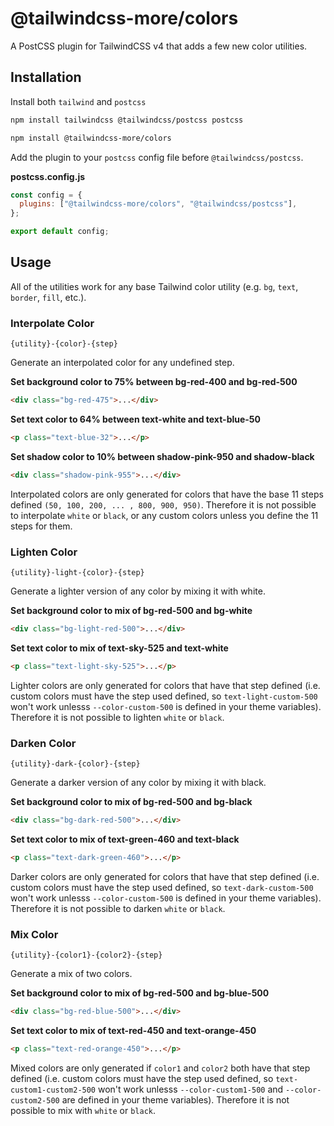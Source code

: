 # @tailwindcss-more/colors

A PostCSS plugin for TailwindCSS v4 that adds a few new color utilities.

## Installation

Install both `tailwind` and `postcss`

```sh
npm install tailwindcss @tailwindcss/postcss postcss
```

```sh
npm install @tailwindcss-more/colors
```

Add the plugin to your `postcss` config file before `@tailwindcss/postcss`.

**postcss.config.js**

```js
const config = {
  plugins: ["@tailwindcss-more/colors", "@tailwindcss/postcss"],
};

export default config;
```

## Usage

All of the utilities work for any base Tailwind color utility (e.g. `bg`, `text`, `border`, `fill`, etc.).

### Interpolate Color

`{utility}-{color}-{step}`

Generate an interpolated color for any undefined step.

**Set background color to 75% between bg-red-400 and bg-red-500**

```html
<div class="bg-red-475">...</div>
```

**Set text color to 64% between text-white and text-blue-50**

```html
<p class="text-blue-32">...</p>
```

**Set shadow color to 10% between shadow-pink-950 and shadow-black**

```html
<div class="shadow-pink-955">...</div>
```

Interpolated colors are only generated for colors that have the base 11 steps defined `(50, 100, 200, ... , 800, 900, 950)`. Therefore it is not possible to interpolate `white` or `black`, or any custom colors unless you define the 11 steps for them.

### Lighten Color

`{utility}-light-{color}-{step}`

Generate a lighter version of any color by mixing it with white.

**Set background color to mix of bg-red-500 and bg-white**

```html
<div class="bg-light-red-500">...</div>
```

**Set text color to mix of text-sky-525 and text-white**

```html
<p class="text-light-sky-525">...</p>
```

Lighter colors are only generated for colors that have that step defined (i.e. custom colors must have the step used defined, so `text-light-custom-500` won't work unlesss `--color-custom-500` is defined in your theme variables). Therefore it is not possible to lighten `white` or `black`.

### Darken Color

`{utility}-dark-{color}-{step}`

Generate a darker version of any color by mixing it with black.

**Set background color to mix of bg-red-500 and bg-black**

```html
<div class="bg-dark-red-500">...</div>
```

**Set text color to mix of text-green-460 and text-black**

```html
<p class="text-dark-green-460">...</p>
```

Darker colors are only generated for colors that have that step defined (i.e. custom colors must have the step used defined, so `text-dark-custom-500` won't work unlesss `--color-custom-500` is defined in your theme variables). Therefore it is not possible to darken `white` or `black`.

### Mix Color

`{utility}-{color1}-{color2}-{step}`

Generate a mix of two colors.

**Set background color to mix of bg-red-500 and bg-blue-500**

```html
<div class="bg-red-blue-500">...</div>
```

**Set text color to mix of text-red-450 and text-orange-450**

```html
<p class="text-red-orange-450">...</p>
```

Mixed colors are only generated if `color1` and `color2` both have that step defined (i.e. custom colors must have the step used defined, so `text-custom1-custom2-500` won't work unlesss `--color-custom1-500` and `--color-custom2-500` are defined in your theme variables). Therefore it is not possible to mix with `white` or `black`.

